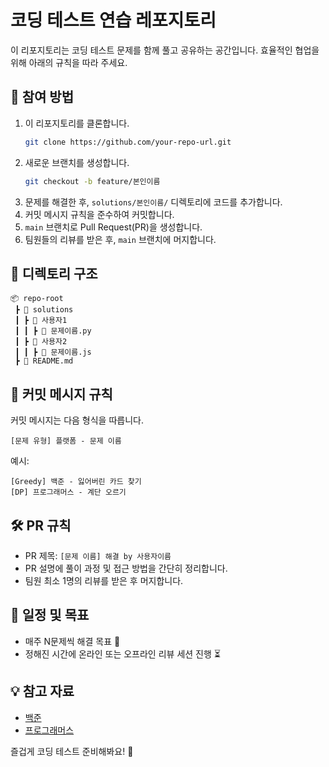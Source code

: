 # 코딩 테스트 연습 레포지토리

이 리포지토리는 코딩 테스트 문제를 함께 풀고 공유하는 공간입니다. 효율적인 협업을 위해 아래의 규칙을 따라 주세요.

## 🚀 참여 방법
1. 이 리포지토리를 클론합니다.
   ```sh
   git clone https://github.com/your-repo-url.git
   ```
2. 새로운 브랜치를 생성합니다.
   ```sh
   git checkout -b feature/본인이름
   ```
3. 문제를 해결한 후, `solutions/본인이름/` 디렉토리에 코드를 추가합니다.
4. 커밋 메시지 규칙을 준수하여 커밋합니다.
5. `main` 브랜치로 Pull Request(PR)을 생성합니다.
6. 팀원들의 리뷰를 받은 후, `main` 브랜치에 머지합니다.

## 📂 디렉토리 구조
```
📦 repo-root
 ┣ 📂 solutions
 ┃ ┣ 📂 사용자1
 ┃ ┃ ┣ 📜 문제이름.py
 ┃ ┣ 📂 사용자2
 ┃ ┃ ┣ 📜 문제이름.js
 ┣ 📜 README.md
```

## 📌 커밋 메시지 규칙
커밋 메시지는 다음 형식을 따릅니다.

```
[문제 유형] 플랫폼 - 문제 이름
```

예시:
```
[Greedy] 백준 - 잃어버린 카드 찾기 
[DP] 프로그래머스 - 계단 오르기 
```

## 🛠 PR 규칙
- PR 제목: `[문제 이름] 해결 by 사용자이름`
- PR 설명에 풀이 과정 및 접근 방법을 간단히 정리합니다.
- 팀원 최소 1명의 리뷰를 받은 후 머지합니다.

## 📅 일정 및 목표
- 매주 N문제씩 해결 목표 🎯
- 정해진 시간에 온라인 또는 오프라인 리뷰 세션 진행 ⏳

## 💡 참고 자료
- [백준](https://www.acmicpc.net/)
- [프로그래머스](https://programmers.co.kr/)

즐겁게 코딩 테스트 준비해봐요! 🚀

